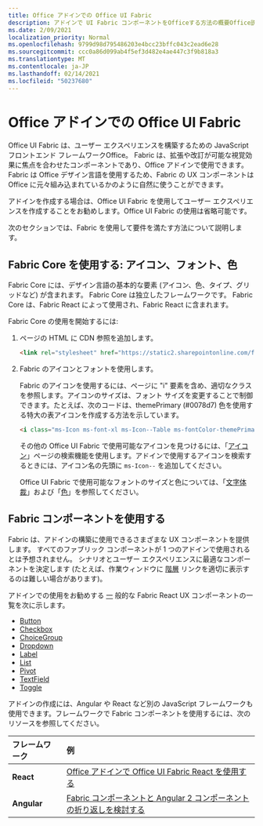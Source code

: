 ```yaml
---
title: Office アドインでの Office UI Fabric
description: アドインで UI Fabric コンポーネントをOfficeする方法の概要Office説明します。
ms.date: 2/09/2021
localization_priority: Normal
ms.openlocfilehash: 9799d98d795486203e4bcc23bffc043c2ead6e28
ms.sourcegitcommit: ccc0a86d099ab4f5ef3d482e4ae447c3f9b818a3
ms.translationtype: MT
ms.contentlocale: ja-JP
ms.lasthandoff: 02/14/2021
ms.locfileid: "50237680"
---
```

# <a name="office-ui-fabric-in-office-add-ins"></a>Office アドインでの Office UI Fabric

Office UI Fabric は、ユーザー エクスペリエンスを構築するための JavaScript フロントエンド フレームワークOffice。 Fabric は、拡張や改訂が可能な視覚効果に焦点を合わせたコンポーネントであり、Office アドインで使用できます。 Fabric は Office デザイン言語を使用するため、Fabric の UX コンポーネントは Office に元々組み込まれているかのように自然に使うことができます。

アドインを作成する場合は、Office UI Fabric を使用してユーザー エクスペリエンスを作成することをお勧めします。Office UI Fabric の使用は省略可能です。

次のセクションでは、Fabric を使用して要件を満たす方法について説明します。

## <a name="use-fabric-core-icons-fonts-colors"></a>Fabric Core を使用する: アイコン、フォント、色

Fabric Core には、デザイン言語の基本的な要素 (アイコン、色、タイプ、グリッドなど) が含まれます。 Fabric Core は独立したフレームワークです。 Fabric Core は、Fabric React によって使用され、Fabric React に含まれます。

Fabric Core の使用を開始するには:

1. ページの HTML に CDN 参照を追加します。  

    ```html
    <link rel="stylesheet" href="https://static2.sharepointonline.com/files/fabric/office-ui-fabric-core/9.6.1/css/fabric.min.css">
    ```

2. Fabric のアイコンとフォントを使用します。

    Fabric のアイコンを使用するには、ページに "i" 要素を含め、適切なクラスを参照します。アイコンのサイズは、フォント サイズを変更することで制御できます。たとえば、次のコードは、themePrimary (#0078d7) 色を使用する特大の表アイコンを作成する方法を示しています。

    ```html
    <i class="ms-Icon ms-font-xl ms-Icon--Table ms-fontColor-themePrimary"></i>
    ```

    その他の Office UI Fabric で使用可能なアイコンを見つけるには、「[アイコン](https://developer.microsoft.com/fabric#/styles/icons)」ページの検索機能を使用します。アドインで使用するアイコンを検索するときには、アイコン名の先頭に `ms-Icon--` を追加してください。

    Office UI Fabric で使用可能なフォントのサイズと色については、「[文字体裁](https://developer.microsoft.com/fabric#/styles/typography)」および「[色](https://developer.microsoft.com/fabric#/styles/colors)」を参照してください。

## <a name="use-fabric-components"></a>Fabric コンポーネントを使用する

Fabric は、アドインの構築に使用できるさまざまな UX コンポーネントを提供します。 すべてのファブリック コンポーネントが 1 つのアドインで使用されるとは予想されません。 シナリオとユーザー エクスペリエンスに最適なコンポーネントを決定します (たとえば、作業ウィンドウに [階層](https://developer.microsoft.com/fabric#/components/breadcrumb) リンクを適切に表示するのは難しい場合があります)。

アドインでの使用をお勧めする [一](https://developer.microsoft.com/fluentui#/controls/web) 般的な Fabric React UX コンポーネントの一覧を次に示します。

- [Button](https://developer.microsoft.com/fabric#/components/button)
- [Checkbox](https://developer.microsoft.com/fabric#/components/checkbox)
- [ChoiceGroup](https://developer.microsoft.com/fabric#/components/choicegroup)
- [Dropdown](https://developer.microsoft.com/fabric#/components/dropdown)
- [Label](https://developer.microsoft.com/fabric#/components/label)
- [List](https://developer.microsoft.com/fabric#/components/list)
- [Pivot](https://developer.microsoft.com/fabric#/components/pivot)
- [TextField](https://developer.microsoft.com/fabric#/components/textfield)
- [Toggle](https://developer.microsoft.com/fabric#/components/toggle)

アドインの作成には、Angular や React など別の JavaScript フレームワークも使用できます。フレームワークで Fabric コンポーネントを使用するには、次のリソースを参照してください。

|**フレームワーク**|**例**|
|:------------|:----------|
|**React**|[Office アドインで Office UI Fabric React を使用する](using-office-ui-fabric-react.md )|
|**Angular**| [Fabric コンポーネントと Angular 2 コンポーネントの折り返しを検討する](../develop/add-ins-with-angular2.md#consider-wrapping-fabric-components-with-angular-components)|
